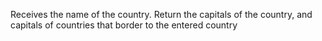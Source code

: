 Receives the name of the country.
Return the capitals of the country, and capitals of countries that border to the entered country
